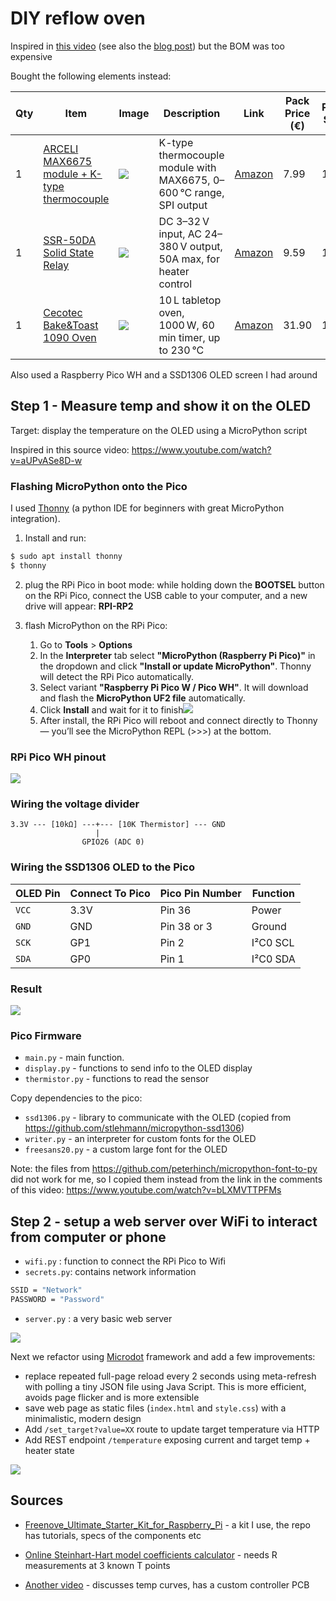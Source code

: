 # DIY reflow oven

Inspired in [this video](https://www.youtube.com/watch?v=asZ1zhef8Ss) (see also the [blog post](https://www.digikey.com/en/maker/projects/how-to-build-a-solder-reflow-oven/6c52df4782084f8d97c62d1349df058f)) but the BOM was too expensive

Bought the following elements instead:

| Qty  | Item                                                         | Image                        | Description                                                  | Link                                          | Pack Price (€) | Pack Size | Unit Price (€) | Subtotal (€) |
| ---- | ------------------------------------------------------------ | ---------------------------- | ------------------------------------------------------------ | --------------------------------------------- | -------------- | --------- | -------------- | ------------ |
| 1    | [ARCELI MAX6675 module + K-type thermocouple](./BOM/sensor.md) | ![](./BOM/assets/sensor.jpg) | K-type thermocouple module with MAX6675, 0–600 °C range, SPI output | [Amazon](https://www.amazon.es/dp/B07MY36P9Y) | 7.99           | 1         | 7.99           | 7.99         |
| 1    | [SSR-50DA Solid State Relay](./BOM/ssr.md)                   | ![](./BOM/assets/SSR.jpg)    | DC 3–32 V input, AC 24–380 V output, 50A max, for heater control | [Amazon](https://www.amazon.es/dp/B08FX1DDJM) | 9.59           | 1         | 9.59           | 9.59         |
| 1    | [Cecotec Bake&Toast 1090 Oven](./BOM/oven.md)                | ![](./BOM/assets/oven.jpg)   | 10 L tabletop oven, 1000 W, 60 min timer, up to 230 °C       | [Amazon](https://www.amazon.es/dp/B0BQ13YSVT) | 31.90          | 1         | 31.90          | 31.90        |

Also used a Raspberry Pico WH and a SSD1306 OLED screen I had around

## Step 1 - Measure temp and show it on the OLED

Target: display the temperature on the OLED using a MicroPython script

Inspired in this source video: https://www.youtube.com/watch?v=aUPvASe8D-w

### Flashing MicroPython onto the Pico

I used [Thonny](https://thonny.org/) (a python IDE for beginners with great MicroPython integration). 

1. Install and run:

```bash
$ sudo apt install thonny
$ thonny
```

2. plug the RPi Pico in boot mode: while holding down the **BOOTSEL** button on the RPi Pico, connect the USB cable to your computer, and a new drive will appear: **RPI-RP2**

3. flash MicroPython on the RPi Pico: 
   1. Go to **Tools** > **Options**
   2. In the **Interpreter** tab select **"MicroPython (Raspberry Pi Pico)"** in the dropdown and click **"Install or update MicroPython"**. Thonny will detect the RPi Pico automatically. 
   3. Select variant **"Raspberry Pi Pico W / Pico WH"**. It will download and flash the **MicroPython UF2 file** automatically.
   4. Click **Install** and wait for it to finish![](./assets/install_micropython.png)
   5. After install, the RPi Pico will reboot and connect directly to Thonny — you’ll see the MicroPython REPL (>>>) at the bottom.



### RPi Pico WH pinout

![](./assets/pico-2-pinout.svg)

### Wiring the voltage divider

```
3.3V --- [10kΩ] ---+--- [10K Thermistor] --- GND
                   |
                GPIO26 (ADC 0)
```

### Wiring the SSD1306 OLED to the Pico

| OLED Pin | Connect To Pico | Pico Pin Number | Function |
| -------- | --------------- | --------------- | -------- |
| `VCC`    | 3.3V            | Pin 36          | Power    |
| `GND`    | GND             | Pin 38 or 3     | Ground   |
| `SCK`    | GP1             | Pin 2           | I²C0 SCL |
| `SDA`    | GP0             | Pin 1           | I²C0 SDA |

### Result

![](./assets/thermistor_bb.png)

### Pico Firmware

* `main.py` - main function.
* `display.py` - functions to send info to the OLED display  
* `thermistor.py` -  functions to read the sensor

Copy dependencies to the pico:

* `ssd1306.py` - library to communicate with the OLED (copied from https://github.com/stlehmann/micropython-ssd1306)
* `writer.py` - an interpreter for custom fonts for the OLED
* `freesans20.py` - a custom large font for the OLED 

Note: the files from https://github.com/peterhinch/micropython-font-to-py did not work for me, so I copied them instead from the link in the comments of this video: https://www.youtube.com/watch?v=bLXMVTTPFMs

## Step 2  - setup a web server over WiFi to interact from computer or phone

* `wifi.py` : function to connect the RPi Pico to Wifi
* `secrets.py`: contains network information

```bash
SSID = "Network"
PASSWORD = "Password"
```

* `server.py` :  a very basic web server

![](./assets/server_v1.png)

Next we refactor using [Microdot](https://github.com/miguelgrinberg/microdot) framework and add a few improvements:

* replace repeated full-page reload every 2 seconds using meta-refresh with polling a tiny JSON file using Java Script. This is more efficient, avoids page flicker and is more extensible 
* save web page as static files (`index.html` and `style.css`) with a minimalistic, modern design
* Add `/set_target?value=XX` route to update target temperature via HTTP
* Add REST endpoint `/temperature` exposing current and target temp + heater state

![](./assets/server_v2.png)

## Sources

* [Freenove_Ultimate_Starter_Kit_for_Raspberry_Pi](https://github.com/Freenove/Freenove_Ultimate_Starter_Kit_for_Raspberry_Pi) - a kit I use, the repo has tutorials, specs of the components etc 

* [Online Steinhart-Hart model coefficients calculator]( https://www.thinksrs.com/downloads/programs/therm%20calc/ntccalibrator/ntccalculator.html) - needs R measurements at 3 known T points
* [Another video](https://www.youtube.com/watch?v=k9xzGO0SVg0) -  discusses temp curves, has a custom controller PCB

